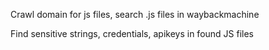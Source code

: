 Crawl domain for js files, search .js files in waybackmachine

Find sensitive strings, credentials, apikeys in found JS files

